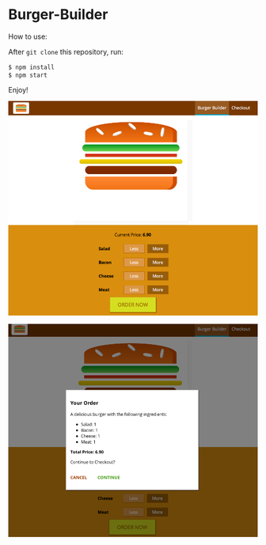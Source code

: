 # Burger-Builder

How to use:

After ```git clone``` this repository, run:
```
$ npm install
$ npm start
```

Enjoy! 

![Alt text](1.png?raw=true "ScreenShot")

![Alt text](2.png?raw=true "ScreenShot")
